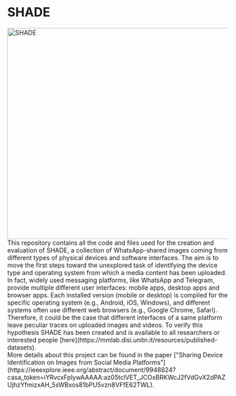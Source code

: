 # SHADE

<img src="https://github.com/andreaunitn/SHADE/assets/105369215/d109f523-c4a9-4fae-9ec8-6af249526972" alt="SHADE" width="640" height="480"/>
<br />
This repository contains all the code and files used for the creation and evaluation of SHADE, a collection of WhatsApp-shared images coming from different types of physical devices and software interfaces. The aim is to move the first steps toward the unexplored task of identifying the device type and operating system from which a media content has been uploaded. In fact, widely used messaging platforms, like WhatsApp and Telegram, provide multiple different user interfaces: mobile apps, desktop apps and browser apps. Each installed version (mobile or desktop) is compiled for the specific operating system (e.g., Android, iOS, Windows), and different systems often use different web browsers (e.g., Google Chrome, Safari). Therefore, it could be the case that different interfaces of a same platform leave peculiar traces on uploaded images and videos. To verify this hypothesis SHADE has been created and is available to all researchers or interested people [here](https://mmlab.disi.unitn.it/resources/published-datasets).
<br />
More details about this project can be found in the paper ["Sharing Device Identification on Images from Social Media Platforms"](https://ieeexplore.ieee.org/abstract/document/9948824?casa_token=iYRvcxFplywAAAAA:az05tclVET_JCOxBRKWcJ2fVdGvX2dPAZUjhzYfmizxAH_5sWBxos81bPU5vzn8VFfE62TWL).
